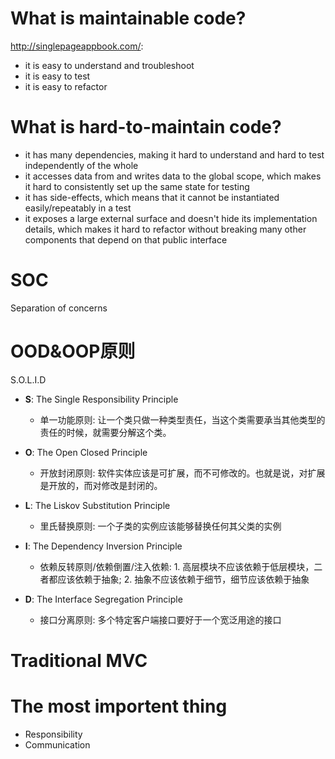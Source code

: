# What is maintainable code?

http://singlepageappbook.com/:

- it is easy to understand and troubleshoot
- it is easy to test
- it is easy to refactor

# What is hard-to-maintain code?

- it has many dependencies, making it hard to understand and hard to test independently of the whole
- it accesses data from and writes data to the global scope, which makes it hard to consistently set up the same state for testing
- it has side-effects, which means that it cannot be instantiated easily/repeatably in a test
- it exposes a large external surface and doesn't hide its implementation details, which makes it hard to refactor without breaking many other components that depend on that public interface

# SOC

Separation of concerns

# OOD&OOP原则

S.O.L.I.D

- **S**: The Single Responsibility Principle 
    - 单一功能原则: 让一个类只做一种类型责任，当这个类需要承当其他类型的责任的时候，就需要分解这个类。

- **O**: The Open Closed Principle 
    - 开放封闭原则: 软件实体应该是可扩展，而不可修改的。也就是说，对扩展是开放的，而对修改是封闭的。

- **L**: The Liskov Substitution Principle
    - 里氏替换原则: 一个子类的实例应该能够替换任何其父类的实例


- **I**: The Dependency Inversion Principle
    - 依赖反转原则/依赖倒置/注入依赖: 1. 高层模块不应该依赖于低层模块，二者都应该依赖于抽象; 2. 抽象不应该依赖于细节，细节应该依赖于抽象


- **D**: The Interface Segregation Principle
    - 接口分离原则: 多个特定客户端接口要好于一个宽泛用途的接口

# Traditional MVC


# The most importent thing

- Responsibility
- Communication

